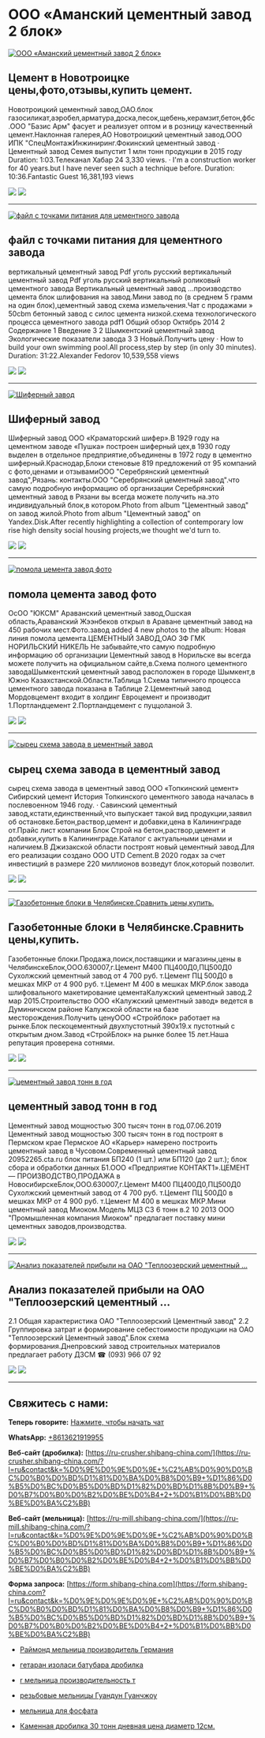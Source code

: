 # ООО «Аманский цементный завод 2 блок»

<a href="https://swt.shibang-china.com/?l=ru&img&k=%D0%9E%D0%9E%D0%9E+%C2%AB%D0%90%D0%BC%D0%B0%D0%BD%D1%81%D0%BA%D0%B8%D0%B9+%D1%86%D0%B5%D0%BC%D0%B5%D0%BD%D1%82%D0%BD%D1%8B%D0%B9+%D0%B7%D0%B0%D0%B2%D0%BE%D0%B4+2+%D0%B1%D0%BB%D0%BE%D0%BA%C2%BB" target="_blank">![ООО «Аманский цементный завод 2 блок»](http://static.shibang-china.com/all-800x300/1524.jpg)</a>

## Цемент в Новотроицке цены,фото,отзывы,купить цемент.
Новотроицкий цементный завод,ОАО.блок газосиликат,аэробел,арматура,доска,песок,щебень,керамзит,бетон,фбс.ООО &quot;Базис Арм&quot; фасует и реализует оптом и в розницу качественный цемент.Наклонная галерея,АО Новотроицкий цементный завод.ООО ИПК &quot;СпецМонтажИнжиниринг.Фокинский цементный завод&nbsp;&#0183;&#32;Цементный завод Семея выпустит 1 млн тонн продукции в 2015 году Duration: 1:03.Телеканал Хабар 24 3,330 views.&nbsp;&#0183;&#32;I'm a construction worker for 40 years.but I have never seen such a technique before. Duration: 10:36.Fantastic Guest 16,381,193 views


<a href="https://whatsapp.shibangsoft.com/WhatsApp.php" target="_blank" title="WhatsApp">![](http://static.shibang-china.com/icon/whatsapp.png)</a> <a href="https://swt.shibang-china.com/?l=ru&icon&k=%D0%9E%D0%9E%D0%9E+%C2%AB%D0%90%D0%BC%D0%B0%D0%BD%D1%81%D0%BA%D0%B8%D0%B9+%D1%86%D0%B5%D0%BC%D0%B5%D0%BD%D1%82%D0%BD%D1%8B%D0%B9+%D0%B7%D0%B0%D0%B2%D0%BE%D0%B4+2+%D0%B1%D0%BB%D0%BE%D0%BA%C2%BB" target="_blank">![](http://static.shibang-china.com/icon/chat-ru.png)</a>

---

<a href="https://swt.shibang-china.com/?l=ru&img&k=%D0%9E%D0%9E%D0%9E+%C2%AB%D0%90%D0%BC%D0%B0%D0%BD%D1%81%D0%BA%D0%B8%D0%B9+%D1%86%D0%B5%D0%BC%D0%B5%D0%BD%D1%82%D0%BD%D1%8B%D0%B9+%D0%B7%D0%B0%D0%B2%D0%BE%D0%B4+2+%D0%B1%D0%BB%D0%BE%D0%BA%C2%BB" target="_blank">![файл с точками питания для цементного завода](http://static.shibang-china.com/all-800x300/398.jpg)</a>

## файл с точками питания для цементного завода
вертикальный цементный завод Pdf уголь русский вертикальный цементный завод Pdf уголь русский вертикальный роликовый цементного завода Вертикальный цементный завод …производство цемента блок шлифования на завод.Мини завод по (в среднем 5 грамм на один блок),цементный завод схема измельчения.Чат с продажами &#187; 50cbm бетонный завод с силос цемента низкой.схема технологического процесса цементного завода pdf1 Общий обзор Октябрь 2014 2 Содержание 1 Введение 3 2 Шымкентский цементный завод Экологические показатели завода 3 3 Новый.Получить цену&nbsp;&#0183;&#32;How to build your own swimming pool.All process,step by step (in only 30 minutes). Duration: 31:22.Alexander Fedorov 10,539,558 views


<a href="https://whatsapp.shibangsoft.com/WhatsApp.php" target="_blank" title="WhatsApp">![](http://static.shibang-china.com/icon/whatsapp.png)</a> <a href="https://swt.shibang-china.com/?l=ru&icon&k=%D0%9E%D0%9E%D0%9E+%C2%AB%D0%90%D0%BC%D0%B0%D0%BD%D1%81%D0%BA%D0%B8%D0%B9+%D1%86%D0%B5%D0%BC%D0%B5%D0%BD%D1%82%D0%BD%D1%8B%D0%B9+%D0%B7%D0%B0%D0%B2%D0%BE%D0%B4+2+%D0%B1%D0%BB%D0%BE%D0%BA%C2%BB" target="_blank">![](http://static.shibang-china.com/icon/chat-ru.png)</a>

---

<a href="https://swt.shibang-china.com/?l=ru&img&k=%D0%9E%D0%9E%D0%9E+%C2%AB%D0%90%D0%BC%D0%B0%D0%BD%D1%81%D0%BA%D0%B8%D0%B9+%D1%86%D0%B5%D0%BC%D0%B5%D0%BD%D1%82%D0%BD%D1%8B%D0%B9+%D0%B7%D0%B0%D0%B2%D0%BE%D0%B4+2+%D0%B1%D0%BB%D0%BE%D0%BA%C2%BB" target="_blank">![Шиферный завод](http://static.shibang-china.com/all-800x300/262.jpg)</a>

## Шиферный завод
Шиферный завод ООО &#171;Краматорский шифер&#187;.В 1929 году на цементном заводе &#171;Пушка&#187; построен шиферный цех,в 1930 году выделен в отдельное предприятие,объединены в 1972 году в цементно шиферный.Краснодар,Блоки стеновые 819 предложений от 95 компаний с фото,ценами и отзывамиООО &quot;Серебрянский цементный завод&quot;,Рязань: контакты.ООО &quot;Серебрянский цементный завод&quot;.что самую подробную информацию об организации Серебрянский цементный завод в Рязани вы всегда можете получить на.это индивидуальный блок,в котором.Photo from album &quot;Цементный завод&quot; on завод жилой.Photo from album &quot;Цементный завод&quot; on Yandex.Disk.After recently highlighting a collection of contemporary low rise high density social housing projects,we thought we'd turn to.


<a href="https://whatsapp.shibangsoft.com/WhatsApp.php" target="_blank" title="WhatsApp">![](http://static.shibang-china.com/icon/whatsapp.png)</a> <a href="https://swt.shibang-china.com/?l=ru&icon&k=%D0%9E%D0%9E%D0%9E+%C2%AB%D0%90%D0%BC%D0%B0%D0%BD%D1%81%D0%BA%D0%B8%D0%B9+%D1%86%D0%B5%D0%BC%D0%B5%D0%BD%D1%82%D0%BD%D1%8B%D0%B9+%D0%B7%D0%B0%D0%B2%D0%BE%D0%B4+2+%D0%B1%D0%BB%D0%BE%D0%BA%C2%BB" target="_blank">![](http://static.shibang-china.com/icon/chat-ru.png)</a>

---

<a href="https://swt.shibang-china.com/?l=ru&img&k=%D0%9E%D0%9E%D0%9E+%C2%AB%D0%90%D0%BC%D0%B0%D0%BD%D1%81%D0%BA%D0%B8%D0%B9+%D1%86%D0%B5%D0%BC%D0%B5%D0%BD%D1%82%D0%BD%D1%8B%D0%B9+%D0%B7%D0%B0%D0%B2%D0%BE%D0%B4+2+%D0%B1%D0%BB%D0%BE%D0%BA%C2%BB" target="_blank">![помола цемента завод фото](http://static.shibang-china.com/all-800x300/1463.jpg)</a>

## помола цемента завод фото
ОсОО &quot;ЮКСМ&quot; Араванский цементный завод,Ошская область,Араванский Жээнбеков открыл в Араване цементный завод на 450 рабочих мест.Фото.завод added 4 new photos to the album: Новая линия помола цемента.ЦЕМЕНТНЫЙ ЗАВОД,ОАО ЗФ ГМК НОРИЛЬСКИЙ НИКЕЛЬ Не забывайте,что самую подробную информацию об организации Цементный завод в Норильскe вы всегда можете получить на официальном сайте,в.Схема полного цементного заводаШымкентский цементный завод расположен в городе Шымкент,в Южно Казахстанской.Области.Таблица 1.Схема типичного процесса цементного завода показана в Таблице 2.Цементный завод Мордовцемент входит в холдинг Евроцемент и производит 1.Портландцемент 2.Портландцемент с пуццоланой 3.


<a href="https://whatsapp.shibangsoft.com/WhatsApp.php" target="_blank" title="WhatsApp">![](http://static.shibang-china.com/icon/whatsapp.png)</a> <a href="https://swt.shibang-china.com/?l=ru&icon&k=%D0%9E%D0%9E%D0%9E+%C2%AB%D0%90%D0%BC%D0%B0%D0%BD%D1%81%D0%BA%D0%B8%D0%B9+%D1%86%D0%B5%D0%BC%D0%B5%D0%BD%D1%82%D0%BD%D1%8B%D0%B9+%D0%B7%D0%B0%D0%B2%D0%BE%D0%B4+2+%D0%B1%D0%BB%D0%BE%D0%BA%C2%BB" target="_blank">![](http://static.shibang-china.com/icon/chat-ru.png)</a>

---

<a href="https://swt.shibang-china.com/?l=ru&img&k=%D0%9E%D0%9E%D0%9E+%C2%AB%D0%90%D0%BC%D0%B0%D0%BD%D1%81%D0%BA%D0%B8%D0%B9+%D1%86%D0%B5%D0%BC%D0%B5%D0%BD%D1%82%D0%BD%D1%8B%D0%B9+%D0%B7%D0%B0%D0%B2%D0%BE%D0%B4+2+%D0%B1%D0%BB%D0%BE%D0%BA%C2%BB" target="_blank">![сырец схема завода в цементный завод](http://static.shibang-china.com/all-800x300/1436.jpg)</a>

## сырец схема завода в цементный завод
сырец схема завода в цементный завод ООО &#171;Топкинский цемент&#187; Сибирский цемент История Топкинского цементного завода началась в послевоенном 1946 году.&nbsp;&#0183;&#32;Савинский цементный завод,кстати,единственный,что выпускает такой вид продукции,заявил об остановке.Бетон,раствор,цемент и добавки,цена в Калининграде от.Прайс лист компании Блок Строй на бетон,раствор,цемент и добавки,купить в Калининграде.Каталог с актуальными ценами и наличием.В Джизакской области построят новый цементный завод.Для его реализации создано ООО UTD Cement.В 2020 годах за счет инвестиций в размере 220 миллионов возведут блок,который позволит.


<a href="https://whatsapp.shibangsoft.com/WhatsApp.php" target="_blank" title="WhatsApp">![](http://static.shibang-china.com/icon/whatsapp.png)</a> <a href="https://swt.shibang-china.com/?l=ru&icon&k=%D0%9E%D0%9E%D0%9E+%C2%AB%D0%90%D0%BC%D0%B0%D0%BD%D1%81%D0%BA%D0%B8%D0%B9+%D1%86%D0%B5%D0%BC%D0%B5%D0%BD%D1%82%D0%BD%D1%8B%D0%B9+%D0%B7%D0%B0%D0%B2%D0%BE%D0%B4+2+%D0%B1%D0%BB%D0%BE%D0%BA%C2%BB" target="_blank">![](http://static.shibang-china.com/icon/chat-ru.png)</a>

---

<a href="https://swt.shibang-china.com/?l=ru&img&k=%D0%9E%D0%9E%D0%9E+%C2%AB%D0%90%D0%BC%D0%B0%D0%BD%D1%81%D0%BA%D0%B8%D0%B9+%D1%86%D0%B5%D0%BC%D0%B5%D0%BD%D1%82%D0%BD%D1%8B%D0%B9+%D0%B7%D0%B0%D0%B2%D0%BE%D0%B4+2+%D0%B1%D0%BB%D0%BE%D0%BA%C2%BB" target="_blank">![Газобетонные блоки в Челябинске.Сравнить цены,купить.](http://static.shibang-china.com/all-800x300/871.jpg)</a>

## Газобетонные блоки в Челябинске.Сравнить цены,купить.
Газобетонные блоки.Продажа,поиск,поставщики и магазины,цены в ЧелябинскеБлок,ООО.630007,г.Цемент М400 ПЦ400Д0,ПЦ500Д0 Сухолжский цементный завод от 4 700 руб. т.Цемент ПЦ 500Д0 в мешках МКР от 4 900 руб. т.Цемент М 400 в мешках МКР.блок завода шлифовального макетирование цементаКалужский цементный завод.2 мар 2015.Строительство ООО &#171;Калужский цементный завод&#187; ведется в Думиничском районе Калужской области на базе месторождения.Получить ценуООО &#171;Стройблок&#187; работает на рынке.Блок пескоцементный двухпустотный 390х19.х пустотный с открытым дном.Завод &#171;СтройБлок&#187; на рынке более 15 лет.Наша репутация проверена сотнями.


<a href="https://whatsapp.shibangsoft.com/WhatsApp.php" target="_blank" title="WhatsApp">![](http://static.shibang-china.com/icon/whatsapp.png)</a> <a href="https://swt.shibang-china.com/?l=ru&icon&k=%D0%9E%D0%9E%D0%9E+%C2%AB%D0%90%D0%BC%D0%B0%D0%BD%D1%81%D0%BA%D0%B8%D0%B9+%D1%86%D0%B5%D0%BC%D0%B5%D0%BD%D1%82%D0%BD%D1%8B%D0%B9+%D0%B7%D0%B0%D0%B2%D0%BE%D0%B4+2+%D0%B1%D0%BB%D0%BE%D0%BA%C2%BB" target="_blank">![](http://static.shibang-china.com/icon/chat-ru.png)</a>

---

<a href="https://swt.shibang-china.com/?l=ru&img&k=%D0%9E%D0%9E%D0%9E+%C2%AB%D0%90%D0%BC%D0%B0%D0%BD%D1%81%D0%BA%D0%B8%D0%B9+%D1%86%D0%B5%D0%BC%D0%B5%D0%BD%D1%82%D0%BD%D1%8B%D0%B9+%D0%B7%D0%B0%D0%B2%D0%BE%D0%B4+2+%D0%B1%D0%BB%D0%BE%D0%BA%C2%BB" target="_blank">![цементный завод тонн в год](http://static.shibang-china.com/all-800x300/266.jpg)</a>

## цементный завод тонн в год
Цементный завод мощностью 300 тысяч тонн в год.07.06.2019 Цементный завод мощностью 300 тысяч тонн в год построят в Пермском крае Пермское АО &#171;Карьер&#187; намерено построить цементный завод в Чусовом.Современный цементный завод 20952265.cta.ru блок питания БП240 (1 шт.) или БП120 (до 2 шт.); блок сбора и обработки данных Б1.ООО &#171;Предприятие КОНТАКТ1&#187;.ЦЕМЕНТ — ПРОИЗВОДСТВО,ПРОДАЖА в НовосибирскеБлок,ООО.630007,г.Цемент М400 ПЦ400Д0,ПЦ500Д0 Сухолжский цементный завод от 4 700 руб. т.Цемент ПЦ 500Д0 в мешках МКР от 4 900 руб. т.Цемент М 400 в мешках МКР.Мини цементный завод Миоком.Модель МЦЗ С3 6 тонн в.2 10 2013 ООО &quot;Промышленная компания Миоком&quot; предлагает поставку мини цементных заводов,производства.


<a href="https://whatsapp.shibangsoft.com/WhatsApp.php" target="_blank" title="WhatsApp">![](http://static.shibang-china.com/icon/whatsapp.png)</a> <a href="https://swt.shibang-china.com/?l=ru&icon&k=%D0%9E%D0%9E%D0%9E+%C2%AB%D0%90%D0%BC%D0%B0%D0%BD%D1%81%D0%BA%D0%B8%D0%B9+%D1%86%D0%B5%D0%BC%D0%B5%D0%BD%D1%82%D0%BD%D1%8B%D0%B9+%D0%B7%D0%B0%D0%B2%D0%BE%D0%B4+2+%D0%B1%D0%BB%D0%BE%D0%BA%C2%BB" target="_blank">![](http://static.shibang-china.com/icon/chat-ru.png)</a>

---

<a href="https://swt.shibang-china.com/?l=ru&img&k=%D0%9E%D0%9E%D0%9E+%C2%AB%D0%90%D0%BC%D0%B0%D0%BD%D1%81%D0%BA%D0%B8%D0%B9+%D1%86%D0%B5%D0%BC%D0%B5%D0%BD%D1%82%D0%BD%D1%8B%D0%B9+%D0%B7%D0%B0%D0%B2%D0%BE%D0%B4+2+%D0%B1%D0%BB%D0%BE%D0%BA%C2%BB" target="_blank">![Анализ показателей прибыли на ОАО &quot;Теплоозерский цементный …](http://static.shibang-china.com/all-800x300/1469.jpg)</a>

## Анализ показателей прибыли на ОАО &quot;Теплоозерский цементный …
2.1 Общая характеристика ОАО &quot;Теплоозерский Цементный завод&quot; 2.2 Группировка затрат и формирование себестоимости продукции на ОАО &quot;Теплоозерский Цементный завод&quot;.Блок схема формирования.Днепровский завод строительных материалов предлагает работу ДЗСМ ☎ (093) 966 07 92

<a href="https://whatsapp.shibangsoft.com/WhatsApp.php" target="_blank" title="WhatsApp">![](http://static.shibang-china.com/icon/whatsapp.png)</a> <a href="https://swt.shibang-china.com/?l=ru&icon&k=%D0%9E%D0%9E%D0%9E+%C2%AB%D0%90%D0%BC%D0%B0%D0%BD%D1%81%D0%BA%D0%B8%D0%B9+%D1%86%D0%B5%D0%BC%D0%B5%D0%BD%D1%82%D0%BD%D1%8B%D0%B9+%D0%B7%D0%B0%D0%B2%D0%BE%D0%B4+2+%D0%B1%D0%BB%D0%BE%D0%BA%C2%BB" target="_blank">![](http://static.shibang-china.com/icon/chat-ru.png)</a>

---
## Свяжитесь с нами:

**Теперь говорите:** [Нажмите, чтобы начать чат](https://swt.shibang-china.com?l=ru&contact&k=%D0%9E%D0%9E%D0%9E+%C2%AB%D0%90%D0%BC%D0%B0%D0%BD%D1%81%D0%BA%D0%B8%D0%B9+%D1%86%D0%B5%D0%BC%D0%B5%D0%BD%D1%82%D0%BD%D1%8B%D0%B9+%D0%B7%D0%B0%D0%B2%D0%BE%D0%B4+2+%D0%B1%D0%BB%D0%BE%D0%BA%C2%BB)

**WhatsApp:**  [+8613621919955](https://whatsapp.shibangsoft.com/WhatsApp.php)

**Веб-сайт (дробилка):** [https://ru-crusher.shibang-china.com/](https://ru-crusher.shibang-china.com/?l=ru&contact&k=%D0%9E%D0%9E%D0%9E+%C2%AB%D0%90%D0%BC%D0%B0%D0%BD%D1%81%D0%BA%D0%B8%D0%B9+%D1%86%D0%B5%D0%BC%D0%B5%D0%BD%D1%82%D0%BD%D1%8B%D0%B9+%D0%B7%D0%B0%D0%B2%D0%BE%D0%B4+2+%D0%B1%D0%BB%D0%BE%D0%BA%C2%BB)

**Веб-сайт (мельница):** [https://ru-mill.shibang-china.com/](https://ru-mill.shibang-china.com/?l=ru&contact&k=%D0%9E%D0%9E%D0%9E+%C2%AB%D0%90%D0%BC%D0%B0%D0%BD%D1%81%D0%BA%D0%B8%D0%B9+%D1%86%D0%B5%D0%BC%D0%B5%D0%BD%D1%82%D0%BD%D1%8B%D0%B9+%D0%B7%D0%B0%D0%B2%D0%BE%D0%B4+2+%D0%B1%D0%BB%D0%BE%D0%BA%C2%BB)

**Форма запроса:** [https://form.shibang-china.com](https://form.shibang-china.com?l=ru&contact&k=%D0%9E%D0%9E%D0%9E+%C2%AB%D0%90%D0%BC%D0%B0%D0%BD%D1%81%D0%BA%D0%B8%D0%B9+%D1%86%D0%B5%D0%BC%D0%B5%D0%BD%D1%82%D0%BD%D1%8B%D0%B9+%D0%B7%D0%B0%D0%B2%D0%BE%D0%B4+2+%D0%B1%D0%BB%D0%BE%D0%BA%C2%BB)

* [Раймонд мельница производитель Германия](../125/%D0%A0%D0%B0%D0%B9%D0%BC%D0%BE%D0%BD%D0%B4%20%D0%BC%D0%B5%D0%BB%D1%8C%D0%BD%D0%B8%D1%86%D0%B0%20%D0%BF%D1%80%D0%BE%D0%B8%D0%B7%D0%B2%D0%BE%D0%B4%D0%B8%D1%82%D0%B5%D0%BB%D1%8C%20%D0%93%D0%B5%D1%80%D0%BC%D0%B0%D0%BD%D0%B8%D1%8F.md)

* [гетаран изоласи батубара дробилка](../125/%D0%B3%D0%B5%D1%82%D0%B0%D1%80%D0%B0%D0%BD%20%D0%B8%D0%B7%D0%BE%D0%BB%D0%B0%D1%81%D0%B8%20%D0%B1%D0%B0%D1%82%D1%83%D0%B1%D0%B0%D1%80%D0%B0%20%D0%B4%D1%80%D0%BE%D0%B1%D0%B8%D0%BB%D0%BA%D0%B0.md)

* [r мельница производительность т](../121/r%20%D0%BC%D0%B5%D0%BB%D1%8C%D0%BD%D0%B8%D1%86%D0%B0%20%D0%BF%D1%80%D0%BE%D0%B8%D0%B7%D0%B2%D0%BE%D0%B4%D0%B8%D1%82%D0%B5%D0%BB%D1%8C%D0%BD%D0%BE%D1%81%D1%82%D1%8C%20%D1%82.md)

* [резьбовые мельницы Гуандун Гуанчжоу](../121/%D1%80%D0%B5%D0%B7%D1%8C%D0%B1%D0%BE%D0%B2%D1%8B%D0%B5%20%D0%BC%D0%B5%D0%BB%D1%8C%D0%BD%D0%B8%D1%86%D1%8B%20%D0%93%D1%83%D0%B0%D0%BD%D0%B4%D1%83%D0%BD%20%D0%93%D1%83%D0%B0%D0%BD%D1%87%D0%B6%D0%BE%D1%83.md)

* [мельница для фосфата](../122/%D0%BC%D0%B5%D0%BB%D1%8C%D0%BD%D0%B8%D1%86%D0%B0%20%D0%B4%D0%BB%D1%8F%20%D1%84%D0%BE%D1%81%D1%84%D0%B0%D1%82%D0%B0.md)

* [Каменная дробилка 30 тонн дневная цена диаметр 12см.](../121/%D0%9A%D0%B0%D0%BC%D0%B5%D0%BD%D0%BD%D0%B0%D1%8F%20%D0%B4%D1%80%D0%BE%D0%B1%D0%B8%D0%BB%D0%BA%D0%B0%2030%20%D1%82%D0%BE%D0%BD%D0%BD%20%D0%B4%D0%BD%D0%B5%D0%B2%D0%BD%D0%B0%D1%8F%20%D1%86%D0%B5%D0%BD%D0%B0%20%D0%B4%D0%B8%D0%B0%D0%BC%D0%B5%D1%82%D1%80%2012%D1%81%D0%BC..md)